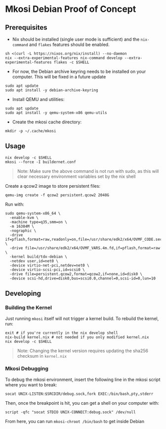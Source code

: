 Mkosi Debian Proof of Concept
=============================


Prerequisites
-------------

- Nix should be installed (single user mode is sufficient) and the `nix-command` and `flakes` features should be enabled.
```
sh <(curl -L https://nixos.org/nix/install) --no-daemon
nix --extra-experimental-features nix-command develop --extra-experimental-features flakes -c $SHELL
```

- For now, the Debian archive keyring needs to be installed on your computer. This will be fixed in a future update

```shell
sudo apt update
sudo apt install -y debian-archive-keyring
```

- Install QEMU and utilities:

```shell
sudo apt update
sudo apt install -y qemu-system-x86 qemu-utils
```

- Create the mkosi cache directory:

```shell
mkdir -p ~/.cache/mkosi
```

Usage
-----

```shell
nix develop -c $SHELL
mkosi --force -I buildernet.conf
```

> Note: Make sure the above command is not run with sudo, as this will clear necessary environment variables set by the nix shell

Create a qcow2 image to store persistent files:

```shell
qemu-img create -f qcow2 persistent.qcow2 2048G
```

Run with:

```shell
sudo qemu-system-x86_64 \
  -enable-kvm \
  -machine type=q35,smm=on \
  -m 16384M \
  -nographic \
  -drive if=pflash,format=raw,readonly=on,file=/usr/share/edk2/x64/OVMF_CODE.secboot.4m.fd \
  -drive file=/usr/share/edk2/x64/OVMF_VARS.4m.fd,if=pflash,format=raw \
  -kernel build/tdx-debian \
  -netdev user,id=net0 \
  -device virtio-net-pci,netdev=net0 \
  -device virtio-scsi-pci,id=scsi0 \
  -drive file=persistent.qcow2,format=qcow2,if=none,id=disk0 \
  -device scsi-hd,drive=disk0,bus=scsi0.0,channel=0,scsi-id=0,lun=10
```

Developing
----------

<h3>Building the Kernel</h3>

Just running `mkosi` itself will not trigger a kernel build. To rebuild the kernel, run:

```shell
exit # if you're currently in the nix develop shell
nix-build kernel.nix # not needed if you only modified kernel.nix
nix develop -c $SHELL
```

> Note: Changing the kernel version requires updating the sha256 checksum in `kernel.nix` 

<h3>Mkosi Debugging</h3>

To debug the mkosi environment, insert the following line in the mkosi script where you want to break:
```shell
socat UNIX-LISTEN:$SRCDIR/debug.sock,fork EXEC:/bin/bash,pty,stderr
```

Then, once the breakpoint is hit, you can get a shell on your computer with:
```shell
script -qfc "socat STDIO UNIX-CONNECT:debug.sock" /dev/null
```

From here, you can run `mkosi-chroot /bin/bash` to get inside Debian
